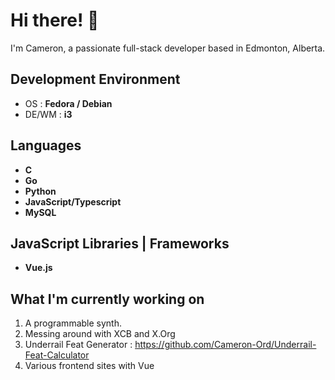 # Hi there! 👋
I'm Cameron, a passionate full-stack developer based in Edmonton, Alberta.

## Development Environment
- OS : **Fedora / Debian**
- DE/WM : **i3**


## Languages
- **C**
- **Go**
- **Python**
- **JavaScript/Typescript**
- **MySQL**

## JavaScript Libraries | Frameworks
- **Vue.js**

## What I'm currently working on
1. A programmable synth.
2. Messing around with XCB and X.Org 
3. Underrail Feat Generator : https://github.com/Cameron-Ord/Underrail-Feat-Calculator
4. Various frontend sites with Vue
